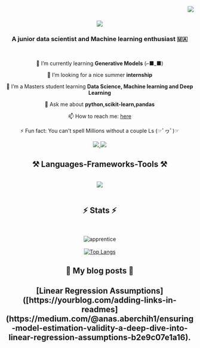 <img align="right" src="https://visitor-badge.laobi.icu/badge?page_id=AnasAber.AnasAber" />

<h1 align="center">
    <img src="https://readme-typing-svg.herokuapp.com/?font=Righteous&size=35&center=true&vCenter=true&width=500&height=70&duration=4000&lines=Hi+There!+👋;+I'm+Anas+Aberchih!;" />
</h1>

<h3 align="center">A junior data scientist and Machine learning enthusiast 🇲🇦</h3>

<br/>

<div align="center">
  
 🌱 I’m currently learning **Generative Models** (⌐■_■)
 
 🤔 I’m looking for a nice summer **internship**
 
 🔭 I’m a Masters student learning **Data Science, Machine learning and Deep Learning**
 
 💬 Ask me about **python,scikit-learn,pandas**
 
 📫 How to reach me: [here](https://www.linkedin.com/in/anas-aberchih-%F0%9F%87%B5%F0%9F%87%B8-b6007121b/)
 
 ⚡ Fun fact: You can't spell Millions without a couple Ls (☞ﾟヮﾟ)☞

 </div>

<div align="center"> 
  <a href="mailto:anas.aberchih1@gmail.com">
    <img src="https://img.shields.io/badge/Gmail-333333?style=for-the-badge&logo=gmail&logoColor=red" />
  </a>
  <a href="https://www.linkedin.com/in/anas-aberchih-%F0%9F%87%B5%F0%9F%87%B8-b6007121b/" target="_blank">
  <img src="https://img.shields.io/badge/LinkedIn-0077B5?style=for-the-badge&logo=linkedin&logoColor=white" target="_blank" />
  </a>
</div>

 
<h2 align="center">⚒️ Languages-Frameworks-Tools ⚒️</h2>
<br/>
<div align="center">
    <img src="https://skillicons.dev/icons?i=python,django,sklearn,tensorflow,cpp,java,git,vscode,github,mysql,flask,laravel,html,css,notion" />
</div>

<br/>

<h2 align="center">⚡ Stats ⚡</h2>
<br>
<!-- apprentice -->
<div align="center">

![apprentice](https://github-readme-stats.vercel.app/api?username=AnasAber&show_icons=true&theme=apprentice)<br/><br/>
[![Top Langs](https://github-readme-stats.vercel.app/api/top-langs/?username=AnasAber)](https://github.com/AnasAber/github-readme-stats)

</div>


<h2 align="center">📕 My blog posts 📕</h2>

<h2 align="center">
    [Linear Regression Assumptions]([https://yourblog.com/adding-links-in-readmes](https://medium.com/@anas.aberchih1/ensuring-model-estimation-validity-a-deep-dive-into-linear-regression-assumptions-b2e9c07e1a16).
</h2>



